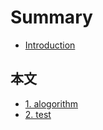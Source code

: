 # Summary

* [Introduction](README.md)

## 本文

* [1. alogorithm](alogorithm/README.md)
* [2. test](test/README.md)


